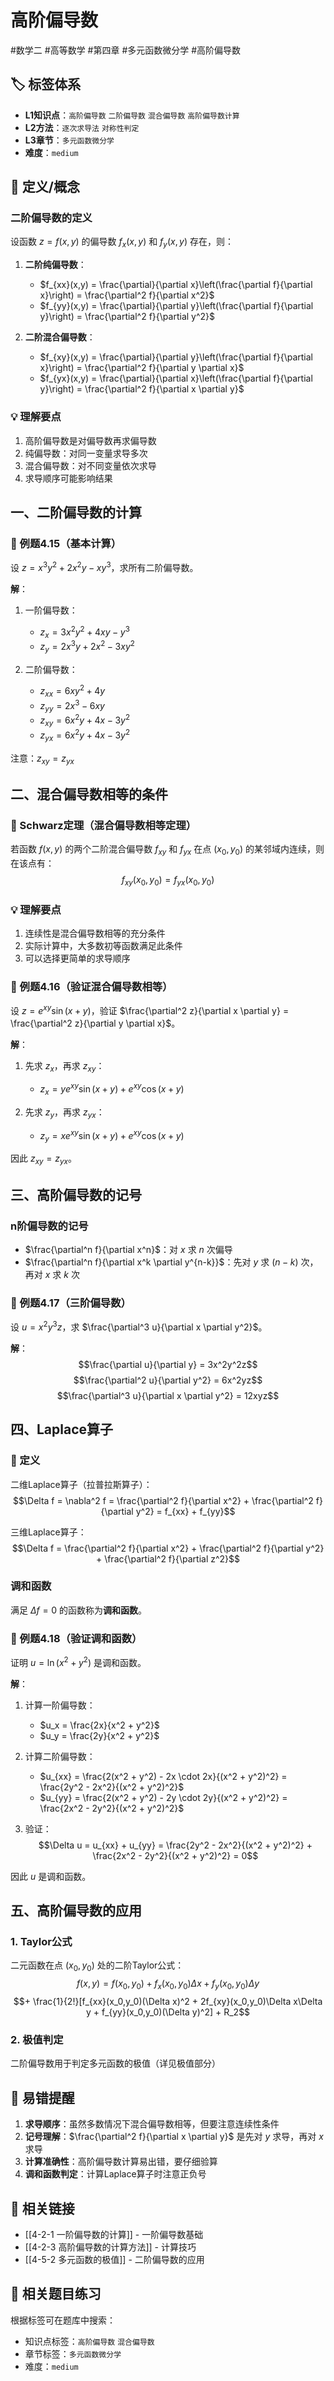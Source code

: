 # 高阶偏导数

#数学二 #高等数学 #第四章 #多元函数微分学 #高阶偏导数

## 🏷️ 标签体系
- **L1知识点**：`高阶偏导数` `二阶偏导数` `混合偏导数` `高阶偏导数计算`
- **L2方法**：`逐次求导法` `对称性判定`
- **L3章节**：`多元函数微分学`
- **难度**：`medium`

## 📖 定义/概念

### 二阶偏导数的定义
设函数 $z = f(x,y)$ 的偏导数 $f_x(x,y)$ 和 $f_y(x,y)$ 存在，则：

1. **二阶纯偏导数**：
   - $f_{xx}(x,y) = \frac{\partial}{\partial x}\left(\frac{\partial f}{\partial x}\right) = \frac{\partial^2 f}{\partial x^2}$
   - $f_{yy}(x,y) = \frac{\partial}{\partial y}\left(\frac{\partial f}{\partial y}\right) = \frac{\partial^2 f}{\partial y^2}$

2. **二阶混合偏导数**：
   - $f_{xy}(x,y) = \frac{\partial}{\partial y}\left(\frac{\partial f}{\partial x}\right) = \frac{\partial^2 f}{\partial y \partial x}$
   - $f_{yx}(x,y) = \frac{\partial}{\partial x}\left(\frac{\partial f}{\partial y}\right) = \frac{\partial^2 f}{\partial x \partial y}$

### 💡 理解要点
1. 高阶偏导数是对偏导数再求偏导数
2. 纯偏导数：对同一变量求导多次
3. 混合偏导数：对不同变量依次求导
4. 求导顺序可能影响结果

## 一、二阶偏导数的计算

### 📐 例题4.15（基本计算）
设 $z = x^3y^2 + 2x^2y - xy^3$，求所有二阶偏导数。

**解**：
1. 一阶偏导数：
   - $z_x = 3x^2y^2 + 4xy - y^3$
   - $z_y = 2x^3y + 2x^2 - 3xy^2$

2. 二阶偏导数：
   - $z_{xx} = 6xy^2 + 4y$
   - $z_{yy} = 2x^3 - 6xy$
   - $z_{xy} = 6x^2y + 4x - 3y^2$
   - $z_{yx} = 6x^2y + 4x - 3y^2$

注意：$z_{xy} = z_{yx}$
## 二、混合偏导数相等的条件

### 🔑 Schwarz定理（混合偏导数相等定理）
若函数 $f(x,y)$ 的两个二阶混合偏导数 $f_{xy}$ 和 $f_{yx}$ 在点 $(x_0, y_0)$ 的某邻域内连续，则在该点有：
$$f_{xy}(x_0, y_0) = f_{yx}(x_0, y_0)$$

### 💡 理解要点
1. 连续性是混合偏导数相等的充分条件
2. 实际计算中，大多数初等函数满足此条件
3. 可以选择更简单的求导顺序

### 📐 例题4.16（验证混合偏导数相等）
设 $z = e^{xy}\sin(x+y)$，验证 $\frac{\partial^2 z}{\partial x \partial y} = \frac{\partial^2 z}{\partial y \partial x}$。

**解**：
1. 先求 $z_x$，再求 $z_{xy}$：
   - $z_x = ye^{xy}\sin(x+y) + e^{xy}\cos(x+y)$
   
1. 先求 $z_y$，再求 $z_{yx}$：
   - $z_y = xe^{xy}\sin(x+y) + e^{xy}\cos(x+y)$
   

因此 $z_{xy} = z_{yx}$。

## 三、高阶偏导数的记号

### n阶偏导数的记号
- $\frac{\partial^n f}{\partial x^n}$：对 $x$ 求 $n$ 次偏导
- $\frac{\partial^n f}{\partial x^k \partial y^{n-k}}$：先对 $y$ 求 $(n-k)$ 次，再对 $x$ 求 $k$ 次

### 📐 例题4.17（三阶偏导数）
设 $u = x^2y^3z$，求 $\frac{\partial^3 u}{\partial x \partial y^2}$。

**解**：
$$\frac{\partial u}{\partial y} = 3x^2y^2z$$
$$\frac{\partial^2 u}{\partial y^2} = 6x^2yz$$
$$\frac{\partial^3 u}{\partial x \partial y^2} = 12xyz$$

## 四、Laplace算子

### 📖 定义
二维Laplace算子（拉普拉斯算子）：
$$\Delta f = \nabla^2 f = \frac{\partial^2 f}{\partial x^2} + \frac{\partial^2 f}{\partial y^2} = f_{xx} + f_{yy}$$

三维Laplace算子：
$$\Delta f = \frac{\partial^2 f}{\partial x^2} + \frac{\partial^2 f}{\partial y^2} + \frac{\partial^2 f}{\partial z^2}$$

### 调和函数
满足 $\Delta f = 0$ 的函数称为**调和函数**。

### 📐 例题4.18（验证调和函数）
证明 $u = \ln(x^2 + y^2)$ 是调和函数。

**解**：
1. 计算一阶偏导数：
   - $u_x = \frac{2x}{x^2 + y^2}$
   - $u_y = \frac{2y}{x^2 + y^2}$

2. 计算二阶偏导数：
   - $u_{xx} = \frac{2(x^2 + y^2) - 2x \cdot 2x}{(x^2 + y^2)^2} = \frac{2y^2 - 2x^2}{(x^2 + y^2)^2}$
   - $u_{yy} = \frac{2(x^2 + y^2) - 2y \cdot 2y}{(x^2 + y^2)^2} = \frac{2x^2 - 2y^2}{(x^2 + y^2)^2}$

3. 验证：
   $$\Delta u = u_{xx} + u_{yy} = \frac{2y^2 - 2x^2}{(x^2 + y^2)^2} + \frac{2x^2 - 2y^2}{(x^2 + y^2)^2} = 0$$

因此 $u$ 是调和函数。

## 五、高阶偏导数的应用

### 1. Taylor公式
二元函数在点 $(x_0, y_0)$ 处的二阶Taylor公式：
$$f(x,y) = f(x_0,y_0) + f_x(x_0,y_0)\Delta x + f_y(x_0,y_0)\Delta y$$
$$+ \frac{1}{2!}[f_{xx}(x_0,y_0)(\Delta x)^2 + 2f_{xy}(x_0,y_0)\Delta x\Delta y + f_{yy}(x_0,y_0)(\Delta y)^2] + R_2$$

### 2. 极值判定
二阶偏导数用于判定多元函数的极值（详见极值部分）

## 🎯 易错提醒

1. **求导顺序**：虽然多数情况下混合偏导数相等，但要注意连续性条件
2. **记号理解**：$\frac{\partial^2 f}{\partial x \partial y}$ 是先对 $y$ 求导，再对 $x$ 求导
3. **计算准确性**：高阶偏导数计算易出错，要仔细验算
4. **调和函数判定**：计算Laplace算子时注意正负号

## 🔗 相关链接
- [[4-2-1 一阶偏导数的计算]] - 一阶偏导数基础
- [[4-2-3 高阶偏导数的计算方法]] - 计算技巧
- [[4-5-2 多元函数的极值]] - 二阶偏导数的应用

## 🔗 相关题目练习
根据标签可在题库中搜索：
- 知识点标签：`高阶偏导数` `混合偏导数`
- 章节标签：`多元函数微分学`
- 难度：`medium`